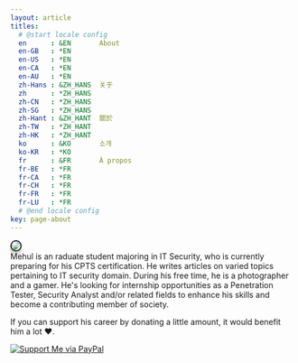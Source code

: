 ```yaml
---
layout: article
titles:
  # @start locale config
  en      : &EN       About
  en-GB   : *EN
  en-US   : *EN
  en-CA   : *EN
  en-AU   : *EN
  zh-Hans : &ZH_HANS  关于
  zh      : *ZH_HANS
  zh-CN   : *ZH_HANS
  zh-SG   : *ZH_HANS
  zh-Hant : &ZH_HANT  關於
  zh-TW   : *ZH_HANT
  zh-HK   : *ZH_HANT
  ko      : &KO       소개
  ko-KR   : *KO
  fr      : &FR       À propos
  fr-BE   : *FR
  fr-CA   : *FR
  fr-CH   : *FR
  fr-FR   : *FR
  fr-LU   : *FR
  # @end locale config
key: page-about
---
```

<div class="grid">
  <div class="cell cell--3"><img class="image image--lg" src="https://xmehulx.github.io/assets/img/og.jpg" style="border-radius:150px;-moz-border-radius:150px;-webkit-border-radius:150px;box-shadow: 0px 6px 5px #ccc;-moz-box-shadow: 0px 6px 5px #ccc;-webkit-box-shadow: 0px 6px 5px #ccc;border:2px solid;"/></div>
  <div class="cell cell--auto p-4">Mehul is an raduate student majoring in IT Security, who is currently preparing for his CPTS certification. He writes articles on varied topics pertaining to IT security domain. During his free time, he is a photographer and a gamer. He's looking for internship opportunities as a Penetration Tester, Security Analyst and/or related fields to enhance his skills and become a contributing member of society.</div>
</div>


If you can support his career by donating a little amount, it would benefit him a lot :heart:.

[![Support Me via PayPal](https://img.shields.io/badge/PayPal-tip%20me-1462ab.svg?logo=paypal)](https://www.paypal.me/xmehulx)
